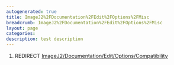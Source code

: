 ```yaml
---
autogenerated: true
title: ImageJ2%2FDocumentation%2FEdit%2FOptions%2FMisc
breadcrumb: ImageJ2%2FDocumentation%2FEdit%2FOptions%2FMisc
layout: page
categories: 
description: test description
---
```


1.  REDIRECT [ImageJ2/Documentation/Edit/Options/Compatibility](ImageJ2/Documentation/Edit/Options/Compatibility "wikilink")
